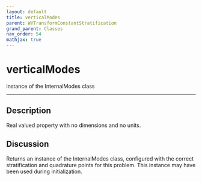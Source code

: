 ```yaml
---
layout: default
title: verticalModes
parent: WVTransformConstantStratification
grand_parent: Classes
nav_order: 54
mathjax: true
---
```


#  verticalModes

instance of the InternalModes class


---

## Description
Real valued property with no dimensions and no units.

## Discussion

Returns an instance of the InternalModes class, configured with the correct stratification and quadrature points for this problem. This instance may have been used during initialization.

